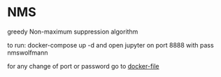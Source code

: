 # NMS
greedy Non-maximum suppression algorithm

to run:
docker-compose up -d
and open jupyter on port 8888 with pass nmswolfmann

for any change of port or password go to [docker-file](docker-file.yml)
